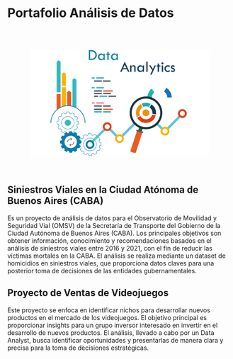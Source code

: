 # Portafolio Análisis de Datos


<br/><br/>

<p align=center>
<img src="src\banner.png" height="240" weight="240">
<p>
<br/>

## Siniestros Viales en la Ciudad Atónoma de Buenos Aires (CABA)

Es un proyecto de análisis de datos para el Observatorio de Movilidad y Seguridad Vial (OMSV) de la Secretaría de Transporte del Gobierno de la Ciudad Autónoma de Buenos Aires (CABA). Los principales objetivos son obtener información, conocimiento y recomendaciones basados en el análisis de siniestros viales entre 2016 y 2021, con el fin de reducir las víctimas mortales en la CABA. El análisis se realiza mediante un dataset de homicidios en siniestros viales, que proporciona datos claves para una posterior toma de decisiones de las entidades gubernamentales.


## Proyecto de Ventas de Videojuegos

Este proyecto se enfoca en identificar nichos para desarrollar nuevos productos en el mercado de los videojuegos. El objetivo principal es proporcionar insights para un grupo inversor interesado en invertir en el desarrollo de nuevos productos. El análisis, llevado a cabo por un Data Analyst, busca identificar oportunidades y presentarlas de manera clara y precisa para la toma de decisiones estratégicas.